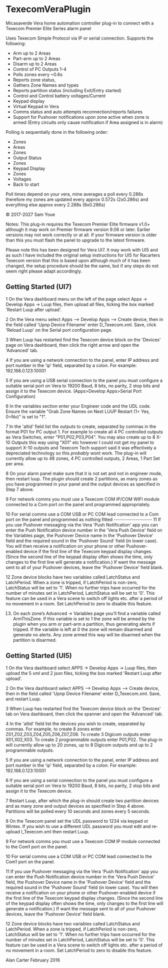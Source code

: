 # TexecomVeraPlugin

Micasaverde Vera home automation controller plug-in to connect with a Texecom Premier Elite Series alarm panel

Uses Texecom Simple Protocol via IP or serial connection.  Supports  the following:
- Arm up to 2 Areas
- Part-arm up to 2 Areas
- Disarm up to 2 Areas
- Control of PC Outputs 1-4
- Polls zones every ~0.6s
- Reports zone status,
- Gathers Zone Names and types
- Reports partition status (including Exit/Entry started)
- Control and Control battery voltages/Current
- Keypad display
- Virtual Keypad in Vera 
- Comms status and auto attempts reconnection/reports failures
- Support for Pushover notifications upon zone active when zone is armed (Entry circuits only cause notification if Area assigned is in alarm)
                                            
Polling is  sequentially done in the following order:
- Zones
- Areas
- Zones
- Output Status
- Zones
- Keypad Display
- Zones
- Voltages
- Back to start

Poll times depend on your vera, mine averages a poll every 0.286s therefore my zones are updated every approx 0.572s (2x0.286s) and everything else approx every 2.288s (8x0.286s) 

© 2017-2027 Sam Youe


Notes:		This plug-in requires the Texecom Premier Elite firmware v1.0+ although it may work on Premier firmware version 9.06 or	later.  Earlier versions may not work correctly or at all. If your firmware version	is older than this you must flash the panel to upgrade to the latest firmware.
			
Please note this has been designed for Vera UI7. It may work with UI5 and as such I have included the original setup instructions for UI5 for Racarters Texecom version that this is based upon although much of it has been changed, the setup procedure should be the same, but if any steps do not seem right please adapt accordingly.

Getting Started (UI7)
---------------------

1	On the Vera dashboard menu on the left of the page select Apps -> Develop Apps -> Luup files,	then upload all files, ticking the box marked 'Restart Luup after upload'.
	
2	On the Vera menu select Apps --> Develop Apps --> Create device, then in the field called 'Upnp Device Filename' enter D_Texecom.xml.  Save, click 'Reload Luup' on the Serial port configuration page.

3	When Luup has restarted find the Texecom device block on the 'Devices' page on Vera	dashboard, then click the right arrow and open the 'Advanced' tab.
	
4	If you are using a network connection to the panel, enter IP address and port number in the 'ip' field, separated by a colon.  For example: 192.168.0.123:10001
	
5	If you are using a USB serial connection to the panel you must configure a suitable serial port on Vera to 19200 Baud, 8 bits, no parity, 2 stop bits and assign it to the Texecom device. (Apps>Develop Apps>Serial Port Configuration)

6	In the variables section enter your Engineer code and the UDL code. Ensure the variable "Grab Zone Names on Next LUUP Restart (1= Yes, 0=No)" is set to "1". 

7 In the 'altid' field list the outputs to create, separated by commas in the format P01 for PC output 1.  For example	to create all 4 PC controlled outputs as Vera Switches, enter "P01,P02,P03,P04". You may also create up to 8 X-10 Outputs this way using "X01" etc however I could not get my panel to support X-10 outputs and Texecom Tech support said it was effectively a depreciated technology so this *probably* wont work. The plug-in will currently allow up to 48 zones, 4 PC controlled outputs, 2 Areas, 1 Part Set per area.

8 On your alarm panel make sure that it is not set and not in engineer mode, then restart luup. The plugin should create 2 partitions, as many zones as you have programmed in your panel and the output devices as specified in Step 7 above. 
	
9	For network comms you must use a Texecom COM IP/COM WIFI module connected to a Com port on the panel and programmed appropriately.

10	For serial comms use a COM USB or PC COM lead connected to a Com port on the panel and programmed as nothing fitted
	-------------------
11	If you use Pushover messaging via the Vera 'Push Notification' app you can enter the
	Push Notification device number in the 'Vera Push Device' field on the Variables page,
	the Pushover Device name in the 'Pushover Device' field and the required sound in the
	'Pushover Sound' field (in lower case).  You will then receive a notification on your
	phone or other Pushover-enabled device if the first line of the Texecom keypad display
	changes. (Since the second line of the keypad display often shows the time, only changes
	to the first line will generate a notification.)  If want the message sent to all of your
	Pushover devices, leave the 'Pushover Device' field blank.

12	Zone device blocks have two variables called LatchStatus and LatchPeriod.  When a zone
	is tripped, if LatchPeriod is non-zero, LatchStatus will be set to '1'.  When no further
	trips have occurred for the number of minutes set in LatchPeriod, LatchStatus will be
	set to '0'.  This feature can be used in a Vera scene to switch off lights etc. after
	a period of no movement in a room.  Set LatchPeriod to zero to disable this feature.
	
13.	On each zone’s Advanced -> Variables page you’ll find a variable called ArmThisZone.
	If this variable is set to 1 the zone will be armed by the plugin when you arm or
	part-arm a partition, thus generating alerts if tripped.  If the variable is left at 0
	the zone will remain disarmed and generate no alerts.  Any zone armed this way will be
	disarmed when the partition is disarmed.


Getting Started (UI5)
---------------------

1	On the Vera dashboard select APPS -> Develop Apps -> Luup files, then upload the 5 xml
	and 2 json files, ticking the box marked 'Restart Luup after upload'.
	
2	On the Vera dashboard select APPS --> Develop Apps --> Create device, then in the field
	called 'Upnp Device Filename' enter D_Texecom.xml.  Save, and restart Luup.

3	When Luup has restarted find the Texecom device block on the 'Devices' tab on Vera
	dashboard, then click the spanner and open the 'Advanced' tab.
	
4	In the 'altid' field list the devices you wish to create, separated by commas.  For example,
	to create 8 zones enter Z01,Z02,Z03,Z04,Z05,Z06,Z07,Z08.  To create 3 Digicom outputs enter
	X01,X02,X03.  To create 2 programmable outputs enter P01,P02. The plug-in will currently
	allow up to 20 zones, up to 8 Digicom outputs and up to 2 programmable outputs.
	
5	If you are using a network connection to the panel, enter IP address and port number
	in the 'ip' field, separated by a colon.  For example: 192.168.0.123:10001
	
6	If you are using a serial connection to the panel you must configure a suitable serial port
	on Vera to 19200 Baud, 8 bits, no parity, 2 stop bits and assign it to the Texecom device.
	
7	Restart Luup, after which the plug-in should create two partition devices and as many zone
	and output devices as specified in Step 4 above.  Partitions will be polled every 10 seconds
	and zones every 5 seconds.
	
8	On the Texecom panel set the UDL password to 1234 via keypad or Wintex.  If you wish to use
	a different UDL password you must edit and re-upload I_Texecom.xml then restart Luup.

9	For network comms you must use a Texecom COM IP module connected to the Com1 port on the panel.

10	For serial comms use a COM USB or PC COM lead connected to the Com1 port on the panel.
	
11	If you use Pushover messaging via the Vera 'Push Notification' app you can enter the
	Push Notification device number in the 'Vera Push Device' field, the Pushover Device
	name in the 'Pushover Device' field and the required sound in the 'Pushover Sound'
	field (in lower case).  You will then receive a notification on your phone or other
	Pushover-enabled device if the first line of the Texecom keypad display changes.
	(Since the second line of the keypad display often shows the time, only changes to the
	first line will generate a notification.)  If want the message sent to all of your
	Pushover devices, leave the 'Pushover Device' field blank.

12	Zone device blocks have two variables called LatchStatus and LatchPeriod.  When a zone
	is tripped, if LatchPeriod is non-zero, LatchStatus will be set to '1'.  When no further
	trips have occurred for the number of minutes set in LatchPeriod, LatchStatus will be
	set to '0'.  This feature can be used in a Vera scene to switch off lights etc. after
	a period of no movement in a room.  Set LatchPeriod to zero to disable this feature.
	
Alan Carter
February 2016

